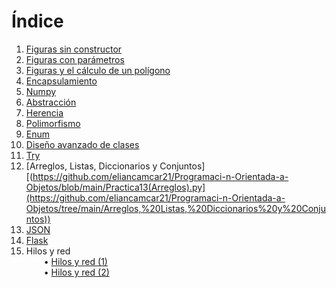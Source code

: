 # Índice

1. [Figuras sin constructor](https://github.com/eliancamcar21/Programaci-n-Orientada-a-Objetos/blob/main/Practica1.py)  
2. [Figuras con parámetros](https://github.com/eliancamcar21/Programaci-n-Orientada-a-Objetos/blob/main/Practica2.py)  
3. [Figuras y el cálculo de un polígono](https://github.com/eliancamcar21/Programaci-n-Orientada-a-Objetos/blob/main/Practica3.py)  
4. [Encapsulamiento](https://github.com/eliancamcar21/Programaci-n-Orientada-a-Objetos/blob/main/Practica4.py)  
5. [Numpy](https://github.com/eliancamcar21/Programaci-n-Orientada-a-Objetos/blob/main/Practica5.py)  
6. [Abstracción](https://github.com/eliancamcar21/Programaci-n-Orientada-a-Objetos/blob/main/Practica6.py)  
7. [Herencia](https://github.com/eliancamcar21/Programaci-n-Orientada-a-Objetos/blob/main/Practica7.py)  
8. [Polimorfismo](https://github.com/eliancamcar21/Programaci-n-Orientada-a-Objetos/blob/main/Practica8.py)  
9. [Enum](https://github.com/eliancamcar21/Programaci-n-Orientada-a-Objetos/tree/main/Enum)  
10. [Diseño avanzado de clases](https://github.com/eliancamcar21/Programaci-n-Orientada-a-Objetos/blob/main/Practica10.py)  
11. [Try](https://github.com/eliancamcar21/Programaci-n-Orientada-a-Objetos/blob/main/Practica12.py)  
12. [Arreglos, Listas, Diccionarios y Conjuntos][(https://github.com/eliancamcar21/Programaci-n-Orientada-a-Objetos/blob/main/Practica13(Arreglos).py](https://github.com/eliancamcar21/Programaci-n-Orientada-a-Objetos/tree/main/Arreglos,%20Listas,%20Diccionarios%20y%20Conjuntos))  
13. [JSON](https://github.com/eliancamcar21/Programaci-n-Orientada-a-Objetos/blob/main/Practica14.py)  
14. [Flask](https://github.com/eliancamcar21/Programaci-n-Orientada-a-Objetos/blob/main/Practica15.py)  
15. Hilos y red  
  • [Hilos y red (1)](https://github.com/eliancamcar21/Programaci-n-Orientada-a-Objetos/blob/main/Practica16.py)  
  • [Hilos y red (2)](https://github.com/eliancamcar21/Programaci-n-Orientada-a-Objetos/blob/main/Practica16(2).py)  
